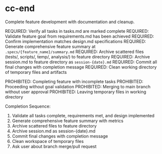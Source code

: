 # cc-end
Complete feature development with documentation and cleanup.

REQUIRED: Verify all tasks in tasks.md are marked complete
REQUIRED: Validate feature goal from requirements.md has been achieved
REQUIRED: Confirm implementation matches design.md specifications
REQUIRED: Generate comprehensive feature summary at `.specs/{feature_name}/summary.md`
REQUIRED: Archive scattered files (tests/, scripts/, temp/, analysis/) to feature directory
REQUIRED: Archive session.md to feature directory as `session-{date}.md`
REQUIRED: Commit all final changes with completion message
REQUIRED: Clean working directory of temporary files and artifacts

PROHIBITED: Completing feature with incomplete tasks
PROHIBITED: Proceeding without goal validation
PROHIBITED: Merging to main branch without user approval
PROHIBITED: Leaving temporary files in working directory

Completion Sequence:
1. Validate all tasks complete, requirements met, and design implemented
2. Generate comprehensive feature summary with metrics
3. Archive scattered files to feature directory
4. Archive session.md as session-{date}.md
5. Commit final changes with completion message
6. Clean workspace of temporary files
7. Ask user about branch merge/pull request